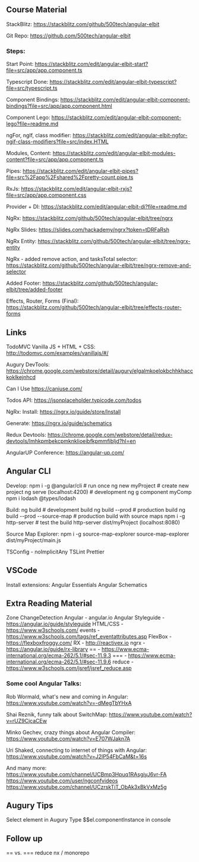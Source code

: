 ## Course Material

StackBlitz:
https://stackblitz.com/github/500tech/angular-elbit

Git Repo:
https://github.com/500tech/angular-elbit

### Steps:

Start Point:
https://stackblitz.com/edit/angular-elbit-start?file=src/app/app.component.ts

Typescript Done:
https://stackblitz.com/edit/angular-elbit-typescript?file=src/typescript.ts

Component Bindings:
https://stackblitz.com/edit/angular-elbit-component-bindings?file=src/app/app.component.html

Component Lego:
https://stackblitz.com/edit/angular-elbit-component-lego?file=readme.md

ngFor, ngIf, class modifier:
https://stackblitz.com/edit/angular-elbit-ngfor-ngif-class-modifiers?file=src/index.HTML

Modules, Content:
https://stackblitz.com/edit/angular-elbit-modules-content?file=src/app/app.component.ts

Pipes:
https://stackblitz.com/edit/angular-elbit-pipes?file=src%2Fapp%2Fshared%2Fpretty-count.pipe.ts

RxJs:
https://stackblitz.com/edit/angular-elbit-rxjs?file=src/app/app.component.css

Provider + DI:
https://stackblitz.com/edit/angular-elbit-di?file=readme.md

NgRx:
https://stackblitz.com/github/500tech/angular-elbit/tree/ngrx

NgRx Slides:
https://slides.com/hackademy/ngrx?token=tDRFaRsh

NgRx Entity:
https://stackblitz.com/github/500tech/angular-elbit/tree/ngrx-entity

NgRx - added remove action, and tasksTotal selector:
https://stackblitz.com/github/500tech/angular-elbit/tree/ngrx-remove-and-selector

Added Footer:
https://stackblitz.com/github/500tech/angular-elbit/tree/added-footer

Effects, Router, Forms (Final):
https://stackblitz.com/github/500tech/angular-elbit/tree/effects-router-forms

## Links

TodoMVC Vanilla JS + HTML + CSS:
http://todomvc.com/examples/vanillajs/#/

Augury DevTools:
https://chrome.google.com/webstore/detail/augury/elgalmkoelokbchhkhacckoklkejnhcd

Can I Use
https://caniuse.com/

Todos API:
https://jsonplaceholder.typicode.com/todos

NgRx:
Install:
https://ngrx.io/guide/store/Install

Generate:
https://ngrx.io/guide/schematics

Redux Devtools:
https://chrome.google.com/webstore/detail/redux-devtools/lmhkpmbekcpmknklioeibfkpmmfibljd?hl=en

AngularUP Conference:
https://angular-up.com/

## Angular CLI

Develop:
npm i -g @angular/cli # run once
ng new myProject # create new project
ng serve (localhost:4200) # development
ng g component myComp
npm i lodash @types/lodash

Build:
ng build # development build
ng build --prod # production build
ng build --prod --source-map # production build with source maps
npm i -g http-server # test the build
http-server dist/myProject (localhost:8080)

Source Map Explorer:
npm i -g source-map-explorer
source-map-explorer dist/myProject/main.js

TSConfig - noImplicitAny
TSLint
Prettier

## VSCode

Install extensions:
Angular Essentials
Angular Schematics

## Extra Reading Material

Zone
ChangeDetection
Angular - angular.io
Angular Styleguide - https://angular.io/guide/styleguide
HTML/CSS - https://www.w3schools.com/
events - https://www.w3schools.com/tags/ref_eventattributes.asp
FlexBox - https://flexboxfroggy.com/
RX - http://reactivex.io
ngrx - https://angular.io/guide/rx-library
== - https://www.ecma-international.org/ecma-262/5.1/#sec-11.9.3
=== - https://www.ecma-international.org/ecma-262/5.1/#sec-11.9.6
reduce - https://www.w3schools.com/jsref/jsref_reduce.asp

### Some cool Angular Talks:

Rob Wormald, what's new and coming in Angular:
https://www.youtube.com/watch?v=-dMegTbYHxA

Shai Reznik, funny talk about SwitchMap:
https://www.youtube.com/watch?v=rUZ9CjcaCEw

Minko Gechev, crazy things about Angular Compiler:
https://www.youtube.com/watch?v=E707WJakn7A

Uri Shaked, connecting to internet of things with Angular:
https://www.youtube.com/watch?v=J2lP54FbCaM&t=16s

And many more:
https://www.youtube.com/channel/UCBmp3Hpuq1RAsgiyJ6vr-FA
https://www.youtube.com/user/ngconfvideos
https://www.youtube.com/channel/UCzrskTiT_ObAk3xBkVxMz5g

## Augury Tips

Select element in Augury
Type \$\$el.componentInstance in console

## Follow up

== vs. ===
reduce
nx / monorepo

